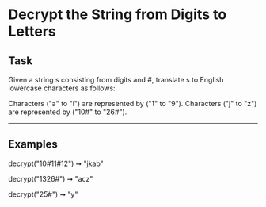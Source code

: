 # Decrypt the String from Digits to Letters

## Task

Given a string s consisting from digits and #, translate s to English lowercase characters as follows:

Characters ("a" to "i") are represented by ("1" to "9").
Characters ("j" to "z") are represented by ("10#" to "26#").

---

## Examples

decrypt("10#11#12") ➞ "jkab"

decrypt("1326#") ➞ "acz"

decrypt("25#") ➞ "y"
